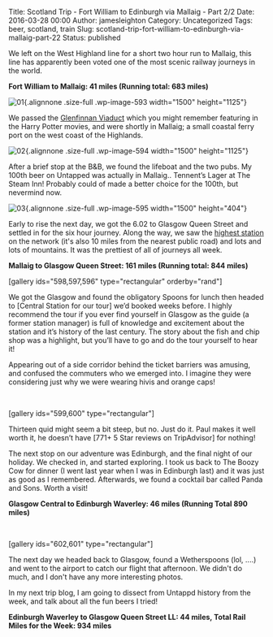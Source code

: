 Title: Scotland Trip - Fort William to Edinburgh via Mallaig - Part 2/2
Date: 2016-03-28 00:00
Author: jamesleighton
Category: Uncategorized
Tags: beer, scotland, train
Slug: scotland-trip-fort-william-to-edinburgh-via-mallaig-part-22
Status: published

We left on the West Highland line for a short two hour run to Mallaig, this line has apparently been voted one of the most scenic railway journeys in the world.

**Fort William to Mallaig: 41 miles (Running total: 683 miles)**

![01](https://jamesleighton.files.wordpress.com/2016/11/012.jpg){.alignnone .size-full .wp-image-593 width="1500" height="1125"}

We passed the [Glenfinnan Viaduct](https://en.wikipedia.org/wiki/Glenfinnan_Viaduct) which you might remember featuring in the Harry Potter movies, and were shortly in Mallaig; a small coastal ferry port on the west coast of the Highlands.

![02](https://jamesleighton.files.wordpress.com/2016/11/022.jpg){.alignnone .size-full .wp-image-594 width="1500" height="1125"}

After a brief stop at the B&B, we found the lifeboat and the two pubs. My 100th beer on Untapped was actually in Mallaig.. Tennent’s Lager at The Steam Inn! Probably could of made a better choice for the 100th, but nevermind now.

![03](https://jamesleighton.files.wordpress.com/2016/11/032.jpg){.alignnone .size-full .wp-image-595 width="1500" height="404"}

Early to rise the next day, we got the 6.02 to Glasgow Queen Street and settled in for the six hour journey. Along the way, we saw the [highest station](https://en.wikipedia.org/wiki/Corrour_railway_station) on the network (it's also 10 miles from the nearest public road) and lots and lots of mountains. It was the prettiest of all of journeys all week.

**Mallaig to Glasgow Queen Street: 161 miles (Running total: 844 miles)**

\[gallery ids="598,597,596" type="rectangular" orderby="rand"\]

We got the Glasgow and found the obligatory Spoons for lunch then headed to \[Central Station for our tour\] we’d booked weeks before. I highly recommend the tour if you ever find yourself in Glasgow as the guide (a former station manager) is full of knowledge and excitement about the station and it’s history of the last century. The story about the fish and chip shop was a highlight, but you’ll have to go and do the tour yourself to hear it!

Appearing out of a side corridor behind the ticket barriers was amusing, and confused the commuters who we emerged into. I imagine they were considering just why we were wearing hivis and orange caps!

 

\[gallery ids="599,600" type="rectangular"\]

Thirteen quid might seem a bit steep, but no. Just do it. Paul makes it well worth it, he doesn’t have \[771+ 5 Star reviews on TripAdvisor\] for nothing!

The next stop on our adventure was Edinburgh, and the final night of our holiday. We checked in, and started exploring. I took us back to The Boozy Cow for dinner (I went last year when I was in Edinburgh last) and it was just as good as I remembered. Afterwards, we found a cocktail bar called Panda and Sons. Worth a visit!

**Glasgow Central to Edinburgh Waverley: 46 miles (Running Total 890 miles)**

 

\[gallery ids="602,601" type="rectangular"\]

The next day we headed back to Glasgow, found a Wetherspoons (lol, ....) and went to the airport to catch our flight that afternoon. We didn't do much, and I don't have any more interesting photos.

In my next trip blog, I am going to dissect from Untappd history from the week, and talk about all the fun beers I tried!

**Edinburgh Waverley to Glasgow Queen Street LL: 44 miles, Total Rail Miles for the Week: 934 miles**
